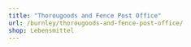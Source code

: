```yaml
---
title: "Thorougoods and Fence Post Office"
url: /burnley/thorougoods-and-fence-post-office/
shop: Lebensmittel
---
```

